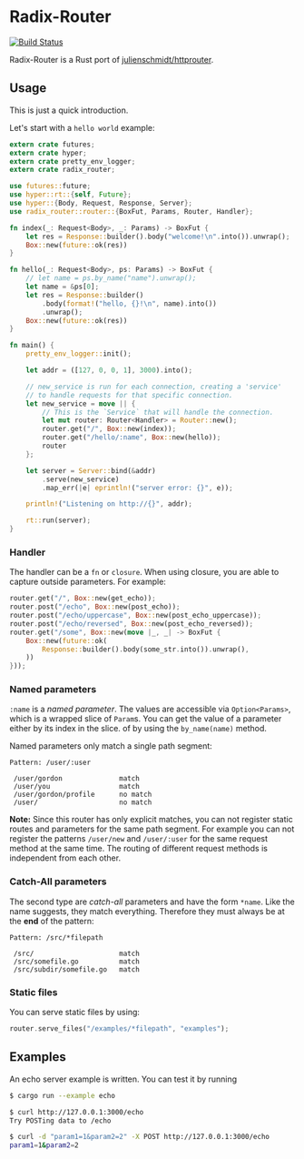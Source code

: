 # Radix-Router
[![Build Status](https://travis-ci.org/SunDoge/radix-router.svg?branch=master)](https://travis-ci.org/SunDoge/radix-router)

Radix-Router is a Rust port of [julienschmidt/httprouter](https://github.com/julienschmidt/httprouter).

## Usage
This is just a quick introduction.

Let's start with a `hello world` example:
```rust
extern crate futures;
extern crate hyper;
extern crate pretty_env_logger;
extern crate radix_router;

use futures::future;
use hyper::rt::{self, Future};
use hyper::{Body, Request, Response, Server};
use radix_router::router::{BoxFut, Params, Router, Handler};

fn index(_: Request<Body>, _: Params) -> BoxFut {
    let res = Response::builder().body("welcome!\n".into()).unwrap();
    Box::new(future::ok(res))
}

fn hello(_: Request<Body>, ps: Params) -> BoxFut {
    // let name = ps.by_name("name").unwrap();
    let name = &ps[0];
    let res = Response::builder()
        .body(format!("hello, {}!\n", name).into())
        .unwrap();
    Box::new(future::ok(res))
}

fn main() {
    pretty_env_logger::init();

    let addr = ([127, 0, 0, 1], 3000).into();

    // new_service is run for each connection, creating a 'service'
    // to handle requests for that specific connection.
    let new_service = move || {
        // This is the `Service` that will handle the connection.
        let mut router: Router<Handler> = Router::new();
        router.get("/", Box::new(index));
        router.get("/hello/:name", Box::new(hello));
        router
    };

    let server = Server::bind(&addr)
        .serve(new_service)
        .map_err(|e| eprintln!("server error: {}", e));

    println!("Listening on http://{}", addr);

    rt::run(server);
}
```

### Handler
The handler can be a `fn` or `closure`. When using closure, you are able to capture outside parameters. For example:

```rust 
router.get("/", Box::new(get_echo));
router.post("/echo", Box::new(post_echo));
router.post("/echo/uppercase", Box::new(post_echo_uppercase));
router.post("/echo/reversed", Box::new(post_echo_reversed));
router.get("/some", Box::new(move |_, _| -> BoxFut {
    Box::new(future::ok(
        Response::builder().body(some_str.into()).unwrap(),
    ))
}));
```

### Named parameters
`:name` is a *named parameter*. The values are accessible via `Option<Params>`, which is a wrapped slice of `Param`s. You can get the value of a parameter either by its index in the slice. of by using the `by_name(name)` method.

Named parameters only match a single path segment:
```
Pattern: /user/:user

 /user/gordon              match
 /user/you                 match
 /user/gordon/profile      no match
 /user/                    no match
```

**Note:** Since this router has only explicit matches, you can not register static routes and parameters for the same path segment. For example you can not register the patterns `/user/new` and `/user/:user` for the same request method at the same time. The routing of different request methods is independent from each other.

### Catch-All parameters

The second type are *catch-all* parameters and have the form `*name`. Like the name suggests, they match everything. Therefore they must always be at the **end** of the pattern:

```
Pattern: /src/*filepath

 /src/                     match
 /src/somefile.go          match
 /src/subdir/somefile.go   match
```

### Static files
You can serve static files by using:
```rust
router.serve_files("/examples/*filepath", "examples");
```

## Examples
An echo server example is written. You can test it by running

```bash
$ cargo run --example echo
```

```bash
$ curl http://127.0.0.1:3000/echo
Try POSTing data to /echo

$ curl -d "param1=1&param2=2" -X POST http://127.0.0.1:3000/echo
param1=1&param2=2
```
